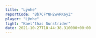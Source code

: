 ```yaml
---
title: "Lÿnhe"
reportCode: "Bb7CFY8H2wvRK6yZ"
player: "Lÿnhe"
fight: "Kael'thas Sunstrider"
date: 2021-10-27T18:44:38.310000+00:00
---
```

